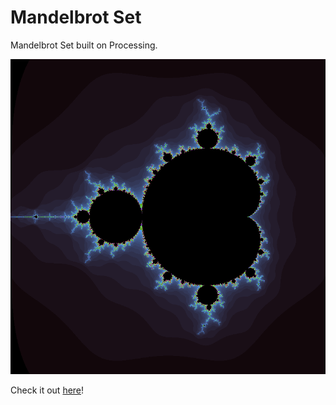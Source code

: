 # Mandelbrot Set

Mandelbrot Set built on Processing.

<p align="center">
 <img src="render/5.png" alt="Mandelbrot">
</p>

Check it out [here](https://www.instagram.com/p/BjUjTUOHRu0/?taken-by=fabiojcortes)!
